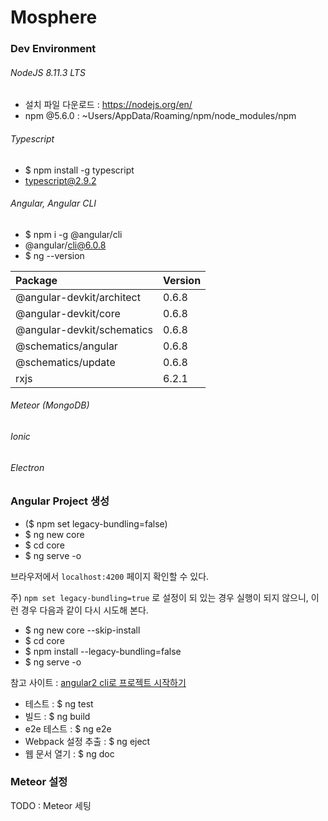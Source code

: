# Mosphere

### Dev Environment

###### NodeJS 8.11.3 LTS
  - 설치 파일 다운로드 : <https://nodejs.org/en/>
  - npm @5.6.0 : ~Users/AppData/Roaming/npm/node_modules/npm
  
###### Typescript
  - $ npm install -g typescript
  - typescript@2.9.2

###### Angular, Angular CLI 
  - $ npm i -g @angular/cli
  - @angular/cli@6.0.8
  - $ ng --version

  
Package                     | Version 
:-----------------------|:--------
@angular-devkit/architect   |0.6.8    
@angular-devkit/core        |0.6.8    
@angular-devkit/schematics  |0.6.8    
@schematics/angular         |0.6.8    
@schematics/update          |0.6.8    
rxjs                        |6.2.1    

###### Meteor (MongoDB)

###### Ionic

###### Electron



### Angular Project 생성

  - ($ npm set legacy-bundling=false)
  - $ ng new core
  - $ cd core
  - $ ng serve -o

브라우저에서 `localhost:4200` 페이지 확인할 수 있다.

주) `npm set legacy-bundling=true` 로 설정이 되 있는 경우 실행이 되지 않으니,
 이런 경우 다음과 같이 다시 시도해 본다.

  - $ ng new core --skip-install
  - $ cd core
  - $ npm install --legacy-bundling=false
  - $ ng serve -o

참고 사이트 : [angular2 cli로 프로젝트 시작하기](https://medium.com/witinweb/angular-2-cli-%EB%A1%9C-%ED%94%84%EB%A1%9C%EC%A0%9D%ED%8A%B8-%EC%8B%9C%EC%9E%91%ED%95%98%EA%B8%B0-11a188e17223)

  - 테스트 : $ ng test
  - 빌드 : $ ng build
  - e2e 테스트 : $ ng e2e
  - Webpack 설정 추출 : $ ng eject
  - 웹 문서 열기 : $ ng doc


### Meteor 설정

TODO : Meteor 세팅




